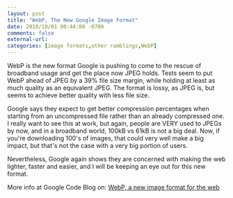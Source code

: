 ```yaml
---
layout: post
title: "WebP, The New Google Image Format"
date: 2010/10/01 00:44:00 -0700
comments: false
external-url:
categories: [image formats,other ramblings,WebP]
---
```



WebP is the new format Google is pushing to come to the rescue of broadband 
usage and get the place now JPEG holds. Tests seem to put WebP ahead of JPEG 
by a 39% file size margin, while holding at least as much quality as an equivalent 
JPEG. The format is lossy, as JPEG is, but seems to achieve better quality 
with less file size.

Google says they expect to get better compression percentages when starting 
from an uncompressed file rather than an already compressed one. I really want 
to see this at work, but again, people are VERY used to JPEGs by now, and in 
a broadband world, 100kB vs 61kB is not a big deal. Now, if you're downloading 
100's of images, that could very well make a big impact, but that's not the 
case with a very big portion of users.

Nevertheless, Google again shows they are concerned with making the web lighter, 
faster and easier, and I will be keeping an eye out for this new format.

More info at Google Code Blog on: [WebP, a new image format for the web][1] 



[1]: http://googlecode.blogspot.com/2010/09/webp-new-image-format-for-web.html
